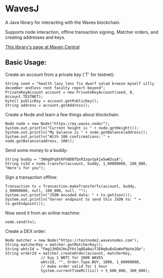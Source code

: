 # WavesJ
A Java library for interacting with the Waves blockchain.

Supports node interaction, offline transaction signing, Matcher orders, and creating addresses and keys.

[This library's page at Maven Central](https://mvnrepository.com/artifact/com.wavesplatform/wavesj)

## Basic Usage:
Create an account from a private key ('T' for testnet):
```
String seed = "health lazy lens fix dwarf salad breeze myself silly december endless rent faculty report beyond";
PrivateKeyAccount account = new PrivateKeyAccount(seed, 0, Account.TESTNET);
byte[] publicKey = account.getPublicKey();
String address = account.getAddress();
```

Create a Node and learn a few things about blockchain:
```
Node node = new Node("https://my.waves.node/");
System.out.println("Current height is " + node.getHeight());
System.out.println("My balance is " + node.getBalance(address));
System.out.println("With 100 confirmations: " + node.getBalance(address, 100));
```

Send some money to a buddy:
```
String buddy = "3N9gDFq8tKFhBDBTQxR3zqvtpXjw5wW3syA";
String txId = node.transfer(account, buddy, 1_00000000, 100_000, "Here's for you");
```

Sign a transaction offline:
```
Transaction tx = Transaction.makeTransferTx(account, buddy, 1_00000000, null, 100_000, null, "");
System.out.println("JSON encoded data: " + tx.getJson());
System.out.println("Server endpoint to send this JSON to: " + tx.getEndpoint());
```

Now send it from an online machine:
```
node.send(tx);
```

Create a DEX order:
```
Node matcher = new Node("https://testnode2.wavesnodes.com");
String matcherKey = matcher.getMatcherKey();
String wbtcId = "Fmg13HEHJHuZYbtJq8Da8wifJENq8uBxDuWoP9pVe2Qe";
String orderId = matcher.createOrder(account, matcherKey,
                // buy 1 WBTC for 1000 WAVES
                wbtcId, "", Order.Type.BUY, 1000, 1_00000000,
                // make order valid for 1 hour
                System.currentTimeMillis() + 3_600_000, 300_000);
```
